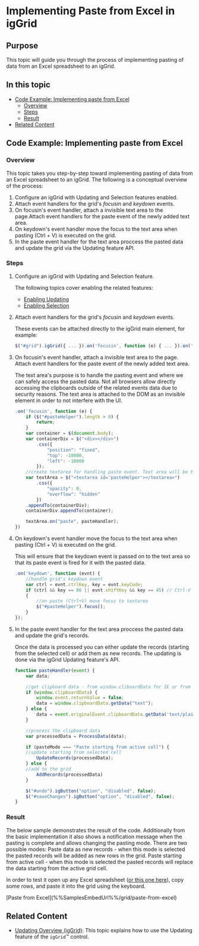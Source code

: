 ﻿<!--
|metadata|
{
    "fileName": "implementing-paste-from-excel",
    "controlName": "igGrid",
    "tags": ["Editing","Grids", "Paste"]
}
|metadata|
-->

# Implementing Paste from Excel in igGrid

## Purpose
This topic will guide you through the process of implementing pasting of data from an Excel spreadsheet to an igGrid.

## In this topic

- [Code Example: Implementing paste from Excel](#code-example)
    - [Overview](#overview)
    - [Steps](#steps)
    - [Result](#result)
- [Related Content](#related)


## <a id='code-example'></a> Code Example: Implementing paste from Excel

### <a id='overview'></a> Overview

This topic takes you step-by-step toward implementing pasting of data from an Excel spreadsheet to an igGrid.
The following is a conceptual overview of the process:
1. Configure an igGrid with Updating and Selection features enabled.
2. Attach event handlers for the grid's *focusin* and *keydown* events.
3. On focusin's event handler, attach a invisible text area to the page.Attach event handlers for the paste event of the newly added text area.
4. On keydown's event handler move the focus to the text area when pasting (Ctrl + V) is executed on the grid.
5. In the paste event handler for the text area proccess the pasted data and update the grid via the Updating feature API.

### <a id='steps'></a> Steps

1. Configure an igGrid with Updating and Selection feature.

    The following topics cover enabling the related features:
    - [Enabling Updating](igGrid-Updating.html#enable)
    - [Enabling Selection](igGrid-Selection-Overview.html#enabling-selection)

2. Attach event handlers for the grid's *focusin* and *keydown* events.

    These events can be attached directly to the igGrid main element, for example:

    ```js
    $("#grid").igGrid({ ... }).on('focusin', function (e) { ... }).on('keydown', function (evnt) { ... });
    ```
3. On focusin's event handler, attach a invisible text area to the page. Attach event handlers for the paste event of the newly added text area.

    The text area's purpose is to handle the pasting event and where we can safely access the pasted data. Not all browsers allow directly accessing the clipboards outside of the related events data due to security reasons.
    The text area is attached to the DOM as an invisible element in order to not interfere with the UI.

    ```js
    .on('focusin', function (e) {
		if ($("#pasteHelper").length > 0) {
		    return;
		}
		var container = $(document.body);
		var containerDiv = $("<div></div>")
			.css({
			    "position": "fixed",
				"top": -10000,
				"left": -10000
			});
		//create textarea for handling paste event. Text area will be transparent.
		var textArea = $("<textarea id='pasteHelper'></textarea>")
			.css({
				"opacity": 0,
				"overflow": "hidden"
			})
		.appendTo(containerDiv);
		containerDiv.appendTo(container);

		textArea.on("paste", pasteHandler);
	})
    ```

4. On keydown's event handler move the focus to the text area when pasting (Ctrl + V) is executed on the grid.

    This will ensure that the keydown event is passed on to the text area so that its paste event is fired for it with the pasted data.

    ```js
    .on('keydown', function (evnt) {
		//handle grid's keydown event
		var ctrl = evnt.ctrlKey, key = evnt.keyCode;
		if (ctrl && key == 86 || evnt.shiftKey && key == 45) // Ctrl-V || Shift-Ins
		{
			//on paste (Ctrl+V) move focus to textarea
			$("#pasteHelper").focus();
		}
	});
    ```

5. In the paste event handler for the text area proccess the pasted data and update the grid's records.

    Once the data is processed you can either update the records (starting from the selected cell) or add them as new records.
    The updating is done via the igGrid Updating feature's API.

    ```js
    function pasteHandler(event) {
	    var data;

		//get clipboard data - from window.cliboardData for IE or from the original event's argumets.
		if (window.clipboardData) {
		    window.event.returnValue = false;
		    data = window.clipboardData.getData("text");
		} else {
		    data = event.originalEvent.clipboardData.getData('text/plain');
		}

		//process the clipboard data
		var processedData = ProcessData(data);

		if (pasteMode === "Paste starting from active cell") {
		//update starting from selected cell
			UpdateRecords(processedData);
		} else {
		//add to the grid
		    AddRecords(processedData)
		}

		$("#undo").igButton("option", "disabled", false);
		$("#saveChanges").igButton("option", "disabled", false);
	}
    ```

### <a id='result'></a> Result

The below sample demonstrates the result of the code. 
Additionally from the basic implementation it also shows a notification message when the pasting is complete and allows changing the pasting mode.
There are two possible modes: 
Paste data as new records - when this mode is selected the pasted records will be added as new rows in the grid. 
Paste starting from active cell - when this mode is selected the pasted records will replace the data starting from the active grid cell.

In order to test it open up any Excel spreadsheet ([or this one here](http://www.igniteui.com/data-files/sample-data.xlsx)), copy some rows, and paste it into the grid using the keyboard. 

<div class="embed-sample">
   [Paste from Excel](%%SamplesEmbedUrl%%/grid/paste-from-excel)
</div>

## <a id='related'></a> Related Content

- [Updating Overview (igGrid)](igGrid-Updating.html): This topic explains how to use the Updating feature of the `igGrid`™ control.